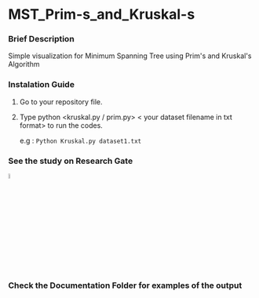 # MST_Prim-s_and_Kruskal-s

### Brief Description
Simple visualization for Minimum Spanning Tree using Prim's and Kruskal's Algorithm
### Instalation Guide
1. Go to your repository file.
2. Type python <kruskal.py / prim.py> < your dataset filename in txt format> to run the codes.

    e.g : `Python Kruskal.py dataset1.txt`
    
### See the study on Research Gate
<a href = "http://bit.ly/PaperAnalysistPerf">
  <img src="https://media.glassdoor.com/sqll/526840/researchgate-squarelogo-1488811667083.png" width="5%" height="5%">
</a>

### Check the Documentation Folder for examples of the output
